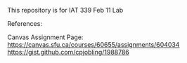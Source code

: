 This repository is for IAT 339 Feb 11 Lab 

References:

Canvas Assignment Page:
https://canvas.sfu.ca/courses/60655/assignments/604034
https://gist.github.com/cpjobling/1988786
